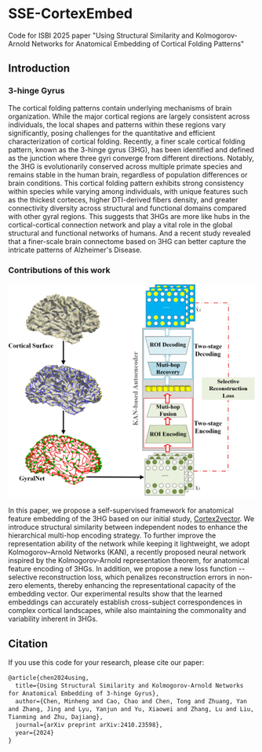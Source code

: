 # SSE-CortexEmbed
Code for ISBI 2025 paper "Using Structural Similarity and Kolmogorov-Arnold Networks for Anatomical Embedding of Cortical Folding Patterns"
## Introduction
### 3-hinge Gyrus
The cortical folding patterns contain underlying mechanisms of brain organization.
While the major cortical regions are largely consistent across individuals, the local shapes and patterns within these regions vary significantly, posing challenges for the quantitative and efficient characterization of cortical folding.
Recently, a finer scale cortical folding pattern, known as the 3-hinge gyrus (3HG), has been identified and defined as the junction where three gyri converge from different directions.
Notably, the 3HG is evolutionarily conserved across multiple primate species and remains stable in the human brain, regardless of population differences or brain conditions. 
This cortical folding pattern exhibits strong consistency within species while varying among individuals, with unique features such as the thickest corteces, higher DTI-derived fibers density,  and greater connectivity diversity across structural and functional domains compared with other gyral regions. This suggests that 3HGs are more like hubs in the cortical-cortical connection network and play a vital role in the global structural and functional networks of humans. 
And a recent study revealed that a finer-scale brain connectome based on 3HG can better capture the intricate patterns of Alzheimer's Disease.
### Contributions of this work
<img src="/img/fig1.png" width="600px"/>

In this paper, we propose a self-supervised framework for anatomical feature embedding of the 3HG based on our initial study, [Cortex2vector](https://academic.oup.com/cercor/article/33/10/5851/6880883).
We introduce structural similarity between independent nodes to enhance the hierarchical multi-hop encoding strategy.
To further improve the representation ability of the network  while keeping it lightweight, we adopt Kolmogorov–Arnold Networks (KAN), a recently proposed neural network inspired by the Kolmogorov-Arnold representation theorem, for anatomical feature encoding of 3HGs. In addition, we propose a new loss function -- selective reconstruction loss, which penalizes reconstruction errors in non-zero elements, thereby enhancing the representational capacity of the embedding vector.
Our experimental results show that the learned embeddings can accurately establish cross-subject correspondences in complex cortical landscapes, while also maintaining the commonality and variability inherent in 3HGs.
## Citation
If you use this code for your research, please cite our paper:
```
@article{chen2024using,
  title={Using Structural Similarity and Kolmogorov-Arnold Networks for Anatomical Embedding of 3-hinge Gyrus},
  author={Chen, Minheng and Cao, Chao and Chen, Tong and Zhuang, Yan and Zhang, Jing and Lyu, Yanjun and Yu, Xiaowei and Zhang, Lu and Liu, Tianming and Zhu, Dajiang},
  journal={arXiv preprint arXiv:2410.23598},
  year={2024}
}
```
